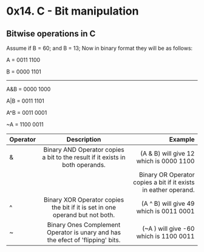 # 0x14. C - Bit manipulation


## Bitwise operations in C

Assume if B = 60; and B = 13; Now in binary format they will be as follows:

A = 0011 1100

B = 0000 1101

-----------------

A&B = 0000 1000

A|B = 0011 1101

A^B = 0011 0001

~A  = 1100 0011

|Operator |Description | Example |
| :---         |     :---:      |          ---: |
| &   |Binary AND Operator copies a bit to the result if it exists in both operands. |(A & B) will give 12 which is 0000 1100  |
| |   |Binary OR Operator copies a bit if it exists in eather operand. |(A | B) will give 61 which is 0011 1101|
| ^   |Binary XOR Operator copies the bit if it is set in one operand but not both. | (A ^ B) will give 49 which is 0011 0001 |
| ~   | Binary Ones Complement Operator is unary and has the efect of 'flipping' bits. | (~A ) will give -60 which is 1100 0011 |
